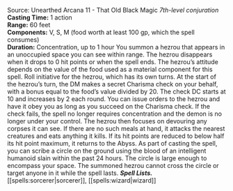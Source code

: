 Source: Unearthed Arcana 11 - That Old Black Magic
*7th-level conjuration*
**Casting Time:** 1 action  
**Range:** 60 feet  
**Components:** V, S, M (food worth at least 100 gp, which the spell consumes)  
**Duration:** Concentration, up to 1 hour
You summon a hezrou that appears in an unoccupied space you can see within range. The hezrou disappears when it drops to 0 hit points or when the spell ends.
The hezrou’s attitude depends on the value of the food used as a material component for this spell. Roll initiative for the hezrou, which has its own turns. At the start of the hezrou’s turn, the DM makes a secret Charisma check on your behalf, with a bonus equal to the food’s value divided by 20. The check DC starts at 10 and increases by 2 each round. You can issue orders to the hezrou and have it obey you as long as you succeed on the Charisma check.
If the check fails, the spell no longer requires concentration and the demon is no longer under your control. The hezrou then focuses on devouring any corpses it can see. If there are no such meals at hand, it attacks the nearest creatures and eats anything it kills. If its hit points are reduced to below half its hit point maximum, it returns to the Abyss.
As part of casting the spell, you can scribe a circle on the ground using the blood of an intelligent humanoid slain within the past 24 hours. The circle is large enough to encompass your space. The summoned hezrou cannot cross the circle or target anyone in it while the spell lasts.
***Spell Lists.*** [[spells:sorcerer|sorcerer]], [[spells:wizard|wizard]]